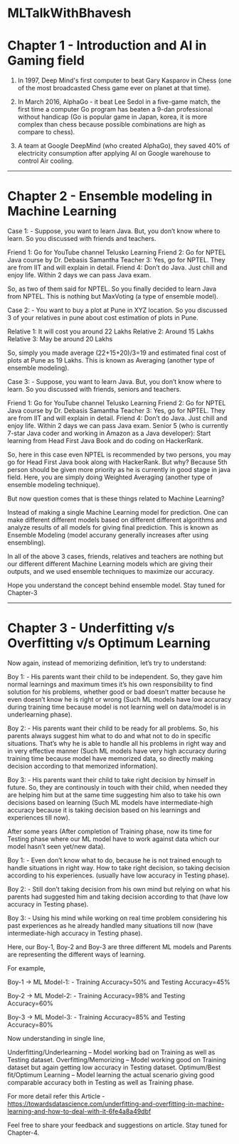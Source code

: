# MLTalkWithBhavesh

# Chapter 1 - Introduction and AI in Gaming field

1. In 1997, Deep Mind's first computer to beat Gary Kasparov in Chess (one of the most broadcasted Chess game ever on planet at that time).

2. In March 2016, AlphaGo - it beat Lee Sedol in a five-game match, the first time a computer Go program has beaten a 9-dan professional without handicap (Go is popular game in Japan, korea, it is more complex than chess because possible combinations are high as compare to chess).

3. A team at Google DeepMind (who created AlphaGo), they saved 40% of electricity consumption after applying AI on Google warehouse to control Air cooling.

--------------------------------------------------------------------------------------------------------------------------------------------------------------------------------
# Chapter 2 - Ensemble modeling in Machine Learning

Case 1: - Suppose, you want to learn Java. But, you don’t know where to learn. So you discussed with friends and teachers. 

Friend 1: Go for YouTube channel Telusko Learning
Friend 2: Go for NPTEL Java course by Dr. Debasis Samantha
Teacher 3: Yes, go for NPTEL. They are from IIT and will explain in detail.
Friend 4: Don’t do Java. Just chill and enjoy life. Within 2 days we can pass Java exam.

So, as two of them said for NPTEL. So you finally decided to learn Java from NPTEL.
This is nothing but MaxVoting (a type of ensemble model).

Case 2: - You want to buy a plot at Pune in XYZ location. So you discussed 3 of your relatives in pune about cost estimation of plots in Pune.

Relative 1: It will cost you around 22 Lakhs
Relative 2: Around 15 Lakhs
Relative 3: May be around 20 Lakhs

So, simply you made average (22+15+20)/3=19 and estimated final cost of plots at Pune as 19 Lakhs.
This is known as Averaging (another type of ensemble modeling).

Case 3: - Suppose, you want to learn Java. But, you don’t know where to learn. So you discussed with friends, seniors and teachers. 

Friend 1: Go for YouTube channel Telusko Learning
Friend 2: Go for NPTEL Java course by Dr. Debasis Samantha
Teacher 3: Yes, go for NPTEL. They are from IIT and will explain in detail.
Friend 4: Don’t do Java. Just chill and enjoy life. Within 2 days we can pass Java exam.
Senior 5 (who is currently 7-star Java coder and working in Amazon as a Java developer): Start learning from Head First Java Book and do coding on HackerRank.

So, here in this case even NPTEL is recommended by two persons, you may go for Head First Java book along with HackerRank. But why? Because 5th person should be given more priority as he is currently in good stage in java field.
Here, you are simply doing Weighted Averaging (another type of ensemble modeling technique).

But now question comes that is these things related to Machine Learning?

Instead of making a single Machine Learning model for prediction. One can make different different models based on different different algorithms and analyze results of all models for giving final prediction. This is known as Ensemble Modeling (model accurany generally increases after using ensembling). 

In all of the above 3 cases, friends, relatives and teachers are nothing but our different different Machine Learning models which are giving their outputs, and we used ensemble techniques to maximize our accuracy.

Hope you understand the concept behind ensemble model. Stay tuned for Chapter-3

------------------------------------------------------------------------------------------------------------------------------------------------------------------------------ 	
# Chapter 3 - Underfitting v/s Overfitting v/s Optimum Learning
Now again, instead of memorizing definition, let’s try to understand:

Boy 1: - His parents want their child to be independent. So, they gave him normal learnings and maximum times it’s his own responsibility to find solution for his problems, whether good or bad doesn’t matter because he even doesn’t know he is right or wrong (Such ML models have low accuracy during training time because model is not learning well on data/model is in underlearning phase).

Boy 2: - His parents want their child to be ready for all problems. So, his parents always suggest him what to do and what not to do in specific situations. That’s why he is able to handle all his problems in right way and in very effective manner (Such ML models have very high accuracy during training time because model have memorized data, so directly making decision according to that memorized information).

Boy 3: - His parents want their child to take right decision by himself in future. So, they are continously in touch with their child, when needed they are helping him but at the same time suggesting him also to take his own decisions based on learning (Such ML models have intermediate-high accuracy because it is taking decision based on his learnings and experiences till now).

After some years (After completion of Training phase, now its time for Testing phase where our ML model have to work against data which our model hasn’t seen yet/new data).

Boy 1: - Even don’t know what to do, because he is not trained enough to handle situations in right way. How to take right decision, so taking decision according to his experiences. (usually have low accuracy in Testing phase).

Boy 2: - Still don’t taking decision from his own mind but relying on what his parents had suggested him and taking decision according to that (have low accuracy in Testing phase).

Boy 3: - Using his mind while working on real time problem considering his past experiences as he already handled many situations till now (have intermediate-high accuracy in Testing phase).

Here, our Boy-1, Boy-2 and Boy-3 are three different ML models and Parents are representing the different ways of learning.

For example,

Boy-1 -> ML Model-1: - Training Accuracy=50% and Testing Accuracy=45%

Boy-2 -> ML Model-2: - Training Accuracy=98% and Testing Accuracy=60%

Boy-3 -> ML Model-3: - Training Accuracy=85% and Testing Accuracy=80%

Now understanding in single line,

Underfitting/Underlearning – Model working bad on Training as well as Testing dataset.
Overfitting/Memorizing – Model working good on Training dataset but again getting low accuracy in Testing dataset.
Optimum/Best fit/Optimum Learning – Model learning the actual scenario giving good comparable accuracy both in Testing as well as Training phase. 

For more detail refer this Article - https://towardsdatascience.com/underfitting-and-overfitting-in-machine-learning-and-how-to-deal-with-it-6fe4a8a49dbf

Feel free to share your feedback and suggestions on article.
Stay tuned for Chapter-4.
